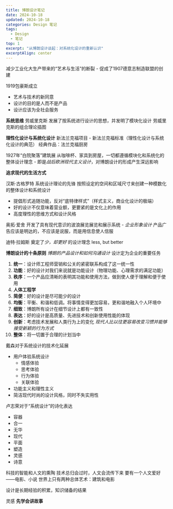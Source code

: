 ```yaml
---
title: 博朗设计笔记
date: 2024-10-18
updated: 2024-10-18
categories: Design 笔记
tags:
  - Design
  - 笔记
top: 1
excerpt: "从博朗设计谈起：对系统化设计的重新认识"
excerptAlign: center
---
```


减少工业化大生产带来的“艺术与生活”的断裂 - 促成了1907德意志制造联盟的创建

1919包豪斯成立
- 艺术与技术的新同意
- 设计的目的是人而不是产品
- 设计应该为全社会服务

**系统思维**
劳威里克斯
发展了按系统进行设计的思想，并发明了模块化设计
劳威里克斯的组合理论插图

**理性化设计与系统化设计**
新法兰克福项目 - 新法兰克福标准（理性化设计与系统化设计的典范）
经典作品：法兰克福厨房

1927年“白院聚落”建筑展
从咖啡杯、家具到房屋，一切都遵循模块化和系统化的整体设计理念 - 即是*战后欧洲现代主义设计*，对博朗设计的形成产生深远影响

**追求现代的生活方式**

汉斯·古格罗特
系统设计理论的先锋
按照设定的空间和区域尺寸来创建一种模数化的整体设计和系统设计

- 提倡形式追随功能，反对“底特律样式”（样式主义，商业化设计的极端）
- 好的设计不仅意味着营业额，更要紧的是文化上的作用
- 高度理性的思维方式和设计风格

奥拓·爱舍
开发了具有现代意识的波浪展览展览和展示系统 - *企业形象设计*
产品广告应该是明达的，不应该是说服，而是用信息使人信服

迪特·拉姆斯
奠定了*少，却更好* 的设计理念 less, but better

**博朗设计的十条原则**
*博朗的产品设计和如何沟通设计*
设计定为企业的重要任务
1. **统一**：设计师工程师营销和公关的紧密联系构成了这一统一性
2. **功能**：好的设计对我们来说就是功能设计（物理功能、心理需求的满足功能）
3. **秩序**：一个产品应清晰的表明其功能和使用方法，做到使人便于理解和便于使用
4. **人体工程学**
5. **简便**：好的设计是尽可能少的设计
6. **均衡**：平衡、和谐和低调。将事情变得更加容易，更和谐地融入个人环境中
7. **细致**：博朗所有设计在细节设计上都有一致性
8. **表达**：好的设计是高质量、先进技术和创新使用性能的体现
9. **创新**：考虑技术发展和人类行为上的变化 *现代人比以往更容易改变习惯并能够接受新颖的行为方式*
10. **整体**：将一切置于合理的计划当中

戴森对于系统设计的技术化延展 
- 用户体验系统设计
	- 情感体验
	- 思考体验
	- 行为体验
	- 关联体验
- 功能主义和理性主义
- 简洁现代时尚的设计风格，同时不失实用性

卢志荣对于“系统设计”的诗化表达
- 容器
- 合一
- 无华
- 现代
- 平面
- 塑造
- 灵感
- 诗意

科技的智能和人文的熏陶
技术总归会过时，人文会流传下来
要有一个人文爱好——电影、小说
世界上只有两种总体艺术：建筑和电影

设计是长期经验的积累，知识储备的结果

灵感
**先学会讲故事**
